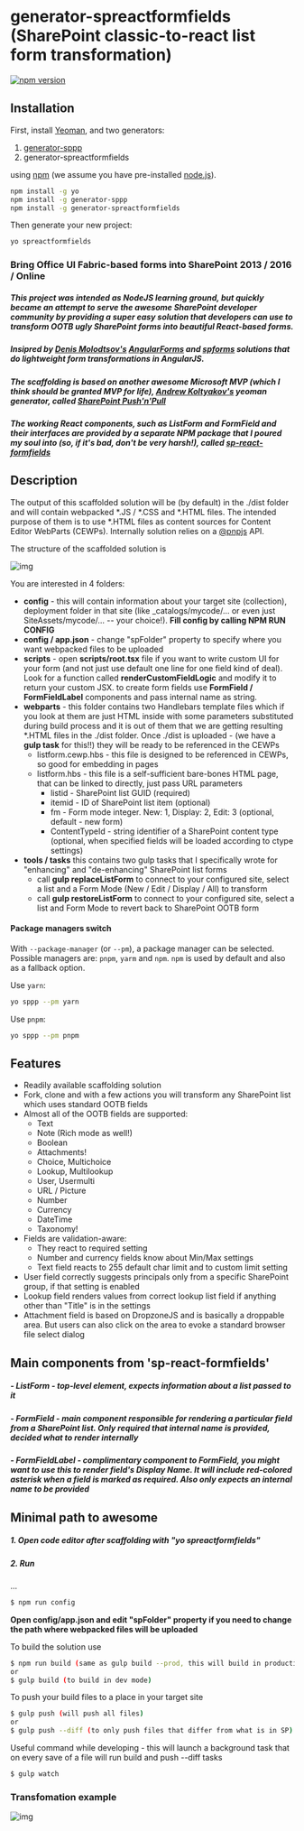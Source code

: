 # generator-spreactformfields (SharePoint classic-to-react list form transformation)
[![npm version](https://badge.fury.io/js/generator-spreactformfields.svg)](https://badge.fury.io/js/generator-spreactformfields)
> 

## Installation

First, install [Yeoman](http://yeoman.io), and two generators:
1. [generator-sppp](https://nodei.co/npm/generator-sppp/)
2. generator-spreactformfields 

using [npm](https://www.npmjs.com/) (we assume you have pre-installed [node.js](https://nodejs.org/)).

```bash
npm install -g yo
npm install -g generator-sppp
npm install -g generator-spreactformfields
```

Then generate your new project:

```bash
yo spreactformfields
```

### Bring Office UI Fabric-based forms into SharePoint 2013 / 2016 / Online
##### This project was intended as NodeJS learning ground, but quickly became an attempt to serve the awesome SharePoint developer community by providing a super easy solution that developers can use to transform OOTB ugly SharePoint forms into beautiful React-based forms.


##### Insipred by [Denis Molodtsov's](https://github.com/zerg00s/) [AngularForms](https://github.com/Zerg00s/AngularForms) and [spforms](https://github.com/Zerg00s/spforms) solutions that do lightweight form transformations in AngularJS.
##### The scaffolding is based on another awesome Microsoft MVP (which I think should be granted MVP for life), [Andrew Koltyakov's](https://github.com/koltyakov) yeoman generator, called [SharePoint Push'n'Pull](https://github.com/koltyakov/generator-sppp)



##### The working React components, such as **ListForm and FormField** and their interfaces are provided by a separate NPM package that I poured my soul into (so, if it's bad, don't be very harsh!), called **[sp-react-formfields](https://npmjs.com/package/sp-react-formfields)**
## Description
The output of this scaffolded solution will be (by default) in the ./dist folder and will contain webpacked *.JS / *.CSS and *.HTML files. The intended purpose of them is to use *.HTML files as content sources for Content Editor WebParts (CEWPs). Internally solution relies on a [@pnpjs](https://github.com/pnp/pnpjs) API.

The structure of the scaffolded solution is

![img](https://olegrumiancev.github.io/sp-listform-react/structure.JPG)

You are interested in 4 folders:
- **config** - this will contain information about your target site (collection), deployment folder in that site (like _catalogs/mycode/... or even just SiteAssets/mycode/... -- your choice!). **Fill config by calling NPM RUN CONFIG**
- **config / app.json** - change "spFolder" property to specify where you want webpacked files to be uploaded
- **scripts** - open **scripts/root.tsx** file if you want to write custom UI for your form (and not just use default one line for one field kind of deal). Look for a function called **renderCustomFieldLogic** and modify it to return your custom JSX. to create form fields use **FormField / FormFieldLabel** components and pass internal name as string.
- **webparts** - this folder contains two Handlebars template files which if you look at them are just HTML inside with some parameters substituted during build process and it is out of them that we are getting resulting *.HTML files in the ./dist folder. Once ./dist is uploaded - (we have a **gulp task** for this!!) they will be ready to be referenced in the CEWPs
   - listform.cewp.hbs - this file is designed to be referenced in CEWPs, so good for embedding in pages
   - listform.hbs - this file is a self-sufficient bare-bones HTML page, that can be linked to directly, just pass URL parameters
     - listid - SharePoint list GUID (required)
     - itemid - ID of SharePoint list item (optional)
     - fm - Form mode integer. New: 1, Display: 2, Edit: 3 (optional, default - new form)
     - ContentTypeId - string identifier of a SharePoint content type (optional, when specified fields will be loaded according to ctype settings)
- **tools / tasks**  this contains two gulp tasks that I specifically wrote for "enhancing" and "de-enhancing" SharePoint list forms
   - call **gulp replaceListForm** to connect to your configured site, select a list and a Form Mode (New / Edit / Display / All) to transform
   - call **gulp restoreListForm** to connect to your configured site, select a list and Form Mode to revert back to SharePoint OOTB form

#### Package managers switch

With `--package-manager` (or `--pm`), a package manager can be selected. Possible managers are: `pnpm`, `yarm` and `npm`. `npm` is used by default and also as a fallback option.

Use `yarn`:

```bash
yo sppp --pm yarn
```

Use `pnpm`:

```bash
yo sppp --pm pnpm
```

## Features
  - Readily available scaffolding solution
  - Fork, clone and with a few actions you will transform any SharePoint list which uses standard OOTB fields
  - Almost all of the OOTB fields are supported:
    - Text
    - Note (Rich mode as well!)
    - Boolean
    - Attachments!
    - Choice, Multichoice
    - Lookup, Multilookup
    - User, Usermulti
    - URL / Picture
    - Number
    - Currency
    - DateTime
    - Taxonomy!
 - Fields are validation-aware:
   - They react to required setting
   - Number and currency fields know about Min/Max settings
   - Text field reacts to 255 default char limit and to custom limit setting
  - User field correctly suggests principals only from a specific SharePoint group, if that setting is enabled
  - Lookup field renders values from correct lookup list field if anything other than "Title" is in the settings
  - Attachment field is based on DropzoneJS and is basically a droppable area. But users can also click on the area to evoke a standard browser file select dialog


## Main components from 'sp-react-formfields'

##### - ListForm - top-level element, expects information about a list passed to it
##### - FormField - main component responsible for rendering a particular field from a SharePoint list. Only required that internal name is provided, decided what to render internally
##### - FormFieldLabel - complimentary component to FormField, you might want to use this to render field's Display Name. It will include red-colored asterisk when a field is marked as required. Also only expects an internal name to be provided


## Minimal path to awesome

##### 1. Open code editor after scaffolding with "yo spreactformfields"
##### 2. Run
...
```sh
$ npm run config
```
**Open config/app.json and edit "spFolder" property if you need to change the path where webpacked files will be uploaded**


To build the solution use

```sh
$ npm run build (same as gulp build --prod, this will build in production mode)
or
$ gulp build (to build in dev mode)
```

To push your build files to a place in your target site
```sh
$ gulp push (will push all files)
or
$ gulp push --diff (to only push files that differ from what is in SP)
```

Useful command while developing - this will launch a background task that on every save of a file will run
build and push --diff tasks
```sh
$ gulp watch
```

### Transfomation example
![img](https://olegrumiancev.github.io/sp-listform-react/transform.gif)